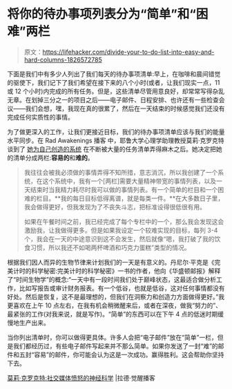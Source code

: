 # 将你的待办事项列表分为“简单”和“困难”两栏

> 原文：<https://lifehacker.com/divide-your-to-do-list-into-easy-and-hard-columns-1826572785>

下面是我们中有多少人列出了我们每天的待办事项清单:早上，在咖啡和晨间错觉的驱使下，我们记下了我们希望在接下来的八个小时(或者，让我们现实一点，11 或 12 个小时)内完成的所有任务。但是，这些清单尽管用意良好，却常常写得杂乱无章。在划掉三分之一的项目之后——电子邮件、日程安排、也许还有一些检查会议——我们会想，嘿，我现在真的很累了，然后在一天结束的时候感觉我们还没有完成任何实质性的事情。



为了做更深入的工作，让我们更接近目标，我们的待办事项清单应该与我们的能量水平同步。在 Rad Awakenings 播客 中，耶鲁大学心理学助理教授莫莉·克罗克特谈到了 [她为自己创造的系统](https://rad.family/molly-crockett/) 在不断被大量的任务清单弄得麻木之后。她决定把她的清单分成两栏:**容易的**和**难的**。

> 我往往会被我必须做的事情弄得不知所措，意志消沉，所以我创建了一个系统，在这个系统中，我有一个[两栏]需要大量精神带宽的事情列表，以及一天结束时当我精力耗尽时我可以做的事情列表。有一个简单的栏目和一个困难的栏目。**我的每日目标低得离谱，就是每类一件。**在大多数日子里，我会做得更好，但我发现为了不丧失斗志，把标准设得很低很有用。
> 
> 如果在午餐时间之前，我已经完成了每个专栏中的一个，那么我会发现这会激励我，让我做得更多。但是如果我设定一个较难实现的目标，每列 3-4 个，我会在一天的中途意识到这不会发生，然后就像“嗯，我打破了我的饮食习惯，所以我还不如喝两杯啤酒和巧克力蛋糕”类型的情况。

根据我们因人而异的生物节律来计划我们的一天是有意义的。丹尼尔·平克是《完美计时的科学秘密:完美计时的科学秘密》一书的作者，他向《华盛顿邮报》解释了“时间生物学”的概念:“一天中有一段时间我们处于巅峰状态，这最适合做分析工作，比如写报告或审计财务报表。有一个低谷，也就是低谷，这对任何事情都没有好处。然后是恢复，这不是最理想的，但我们在洞察力和创造力方面做得更好。”我更喜欢在上午 10 点左右，在我有机会稍微醒来后，或者在深夜，做我“努力的”、最紧张的工作(对我来说，就是写作)。“简单”的东西可以在下午 4 点的低迷时期缓慢地生产出来。

当你列出清单时，你可以做得更具体。许多人会把“电子邮件”放在“简单”一栏，但是我们都经历过，有些电子邮件写起来并不那么简单。如果你发送了一封“难”的邮件和五封“容易”的邮件，你可能会认为这是一次成功。赢得胜利。这会帮助你坚持下去。

[莫莉·克罗克特:社交媒体愤怒的神经科学](https://rad.family/molly-crockett/) |拉德·觉醒播客